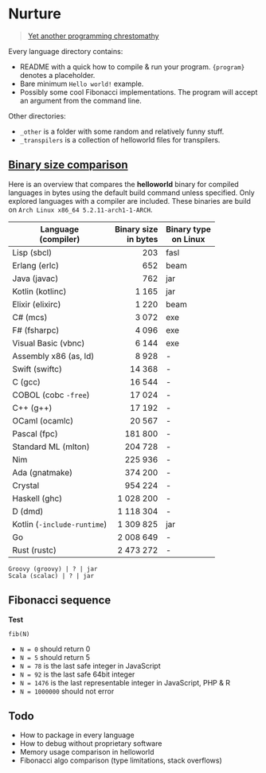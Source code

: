 # Nurture

> [Yet another programming chrestomathy](http://www.rosettacode.org)

Every language directory contains:

- README with a quick how to compile & run your program. `{program}` denotes a placeholder.
- Bare minimum `Hello world!` example.
- Possibly some cool Fibonacci implementations. The program will accept an argument from the command line.

Other directories:

- `_other` is a folder with some random and relatively funny stuff.
- `_transpilers` is a collection of helloworld files for transpilers.

## [Binary size comparison](#binary-size-comparison)

Here is an overview that compares the **helloworld** binary for compiled languages in bytes using the default build command unless specified. Only explored languages with a compiler are included.
These binaries are build on `Arch Linux x86_64 5.2.11-arch1-1-ARCH`.

Language<br>(compiler) | Binary size<br>in bytes | Binary type<br>on Linux
--- | ---: | ---
Lisp (sbcl) | 203 | fasl
Erlang (erlc) | 652 | beam
Java (javac) | 762 | jar
Kotlin (kotlinc) | 1 165 | jar
Elixir (elixirc) | 1 220 | beam
C# (mcs)| 3 072 | exe
F# (fsharpc)| 4 096 | exe
Visual Basic (vbnc)| 6 144 | exe
Assembly x86 (as, ld)| 8 928 | -
Swift (swiftc) | 14 368 | -
C (gcc)| 16 544 | -
COBOL (cobc `-free`) | 17 024 | -
C++ (g++)| 17 192 | -
OCaml (ocamlc)| 20 567 | -
Pascal (fpc)| 181 800 | -
Standard ML (mlton)| 204 728 | -
Nim | 225 936 | -
Ada (gnatmake) | 374 200 | -
Crystal | 954 224 | -
Haskell (ghc)| 1 028 200 | -
D (dmd)| 1 118 304 | -
Kotlin (`-include-runtime`) | 1 309 825 | jar
Go | 2 008 649 | -
Rust (rustc)| 2 473 272 | -

```
Groovy (groovy) | ? | jar
Scala (scalac) | ? | jar
```


## Fibonacci sequence

**Test**
```
fib(N)
```
- `N = 0` should return 0
- `N = 5` should return 5
- `N = 78` is the last safe integer in JavaScript
- `N = 92` is the last safe 64bit integer
- `N = 1476` is the last representable integer in JavaScript, PHP & R
- `N = 1000000` should not error

## Todo
- How to package in every language
- How to debug without proprietary software
- Memory usage comparison in helloworld
- Fibonacci algo comparison (type limitations, stack overflows)
